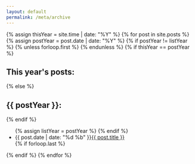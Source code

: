 ```yaml
---
layout: default
permalink: /meta/archive
---
```


<section class="meta" id="archive">
   {% assign thisYear = site.time | date: "%Y" %}
   {% for post in site.posts %}
       {% assign postYear = post.date | date: "%Y" %}
       {% if postYear != listYear %}
           {% unless forloop.first %}
             </ul>
           {% endunless %}
           {% if thisYear == postYear %}
             <h1>This year's posts:</h1>
           {% else %}
             <h1>{{ postYear }}:</h1>
           {% endif %}
           <ul>
           {% assign listYear = postYear %}
       {% endif %}
       <li><time>{{ post.date | date: "%d %b" }}</time><a href="{{ post.url }}">{{ post.title }}</a></li>
       {% if forloop.last %}</ul>{% endif %}
   {% endfor %}

</section>
